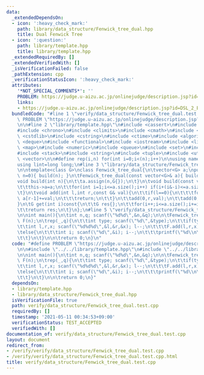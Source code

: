```yaml
---
data:
  _extendedDependsOn:
  - icon: ':heavy_check_mark:'
    path: library/data_structure/Fenwick_tree_dual.hpp
    title: Dual Fenwick Tree
  - icon: ':question:'
    path: library/template.hpp
    title: library/template.hpp
  _extendedRequiredBy: []
  _extendedVerifiedWith: []
  _isVerificationFailed: false
  _pathExtension: cpp
  _verificationStatusIcon: ':heavy_check_mark:'
  attributes:
    '*NOT_SPECIAL_COMMENTS*': ''
    PROBLEM: https://judge.u-aizu.ac.jp/onlinejudge/description.jsp?id=DSL_2_E
    links:
    - https://judge.u-aizu.ac.jp/onlinejudge/description.jsp?id=DSL_2_E
  bundledCode: "#line 1 \"verify/data_structure/Fenwick_tree_dual.test.cpp\"\n#define\
    \ PROBLEM \"https://judge.u-aizu.ac.jp/onlinejudge/description.jsp?id=DSL_2_E\"\
    \n\n#line 2 \"library/template.hpp\"\n#include <cassert>\n#include <cctype>\n\
    #include <chrono>\n#include <climits>\n#include <cmath>\n#include <cstdio>\n#include\
    \ <cstdlib>\n#include <cstring>\n#include <ctime>\n#include <algorithm>\n#include\
    \ <deque>\n#include <functional>\n#include <iostream>\n#include <limits>\n#include\
    \ <map>\n#include <numeric>\n#include <queue>\n#include <set>\n#include <sstream>\n\
    #include <stack>\n#include <string>\n#include <tuple>\n#include <utility>\n#include\
    \ <vector>\n\n#define rep(i,n) for(int i=0;i<(n);i++)\n\nusing namespace std;\n\
    using lint=long long;\n#line 3 \"library/data_structure/Fenwick_tree_dual.hpp\"\
    \n\ntemplate<class G>\nclass Fenwick_tree_dual{\n\tvector<G> a;\npublic:\n\tFenwick_tree_dual(int\
    \ n=0){ build(n); }\n\tFenwick_tree_dual(const vector<G>& a){ build(a); }\n\t\
    void build(int n){\n\t\ta.assign(n,G{});\n\t}\n\tvoid build(const vector<G>& a){\n\
    \t\tthis->a=a;\n\t\tfor(int i=1;i<=a.size();i++) if(i+(i&-i)<=a.size()) (this->a)[i-1]-=(this->a)[i+(i&-i)-1];\n\
    \t}\n\tvoid add(int l,int r,const G& val){\n\t\tif(l==0){\n\t\t\tfor(;r>0;r-=r&-r)\
    \ a[r-1]+=val;\n\t\t\treturn;\n\t\t}\n\t\tadd(0,r,val);\n\t\tadd(0,l,-val);\n\t\
    }\n\tG get(int i)const{\n\t\tG res{};\n\t\tfor(i++;i<=a.size();i+=i&-i) res+=a[i-1];\n\
    \t\treturn res;\n\t}\n};\n#line 5 \"verify/data_structure/Fenwick_tree_dual.test.cpp\"\
    \n\nint main(){\n\tint n,q; scanf(\"%d%d\",&n,&q);\n\n\tFenwick_tree_dual<int>\
    \ F(n);\n\trep(_,q){\n\t\tint type; scanf(\"%d\",&type);\n\t\tif(type==0){\n\t\
    \t\tint l,r,x; scanf(\"%d%d%d\",&l,&r,&x); l--;\n\t\t\tF.add(l,r,x);\n\t\t}\n\t\
    \telse{\n\t\t\tint i; scanf(\"%d\",&i); i--;\n\t\t\tprintf(\"%d\\n\",F.get(i));\n\
    \t\t}\n\t}\n\n\treturn 0;\n}\n"
  code: "#define PROBLEM \"https://judge.u-aizu.ac.jp/onlinejudge/description.jsp?id=DSL_2_E\"\
    \n\n#include \"../../library/template.hpp\"\n#include \"../../library/data_structure/Fenwick_tree_dual.hpp\"\
    \n\nint main(){\n\tint n,q; scanf(\"%d%d\",&n,&q);\n\n\tFenwick_tree_dual<int>\
    \ F(n);\n\trep(_,q){\n\t\tint type; scanf(\"%d\",&type);\n\t\tif(type==0){\n\t\
    \t\tint l,r,x; scanf(\"%d%d%d\",&l,&r,&x); l--;\n\t\t\tF.add(l,r,x);\n\t\t}\n\t\
    \telse{\n\t\t\tint i; scanf(\"%d\",&i); i--;\n\t\t\tprintf(\"%d\\n\",F.get(i));\n\
    \t\t}\n\t}\n\n\treturn 0;\n}"
  dependsOn:
  - library/template.hpp
  - library/data_structure/Fenwick_tree_dual.hpp
  isVerificationFile: true
  path: verify/data_structure/Fenwick_tree_dual.test.cpp
  requiredBy: []
  timestamp: '2021-05-11 00:34:53+09:00'
  verificationStatus: TEST_ACCEPTED
  verifiedWith: []
documentation_of: verify/data_structure/Fenwick_tree_dual.test.cpp
layout: document
redirect_from:
- /verify/verify/data_structure/Fenwick_tree_dual.test.cpp
- /verify/verify/data_structure/Fenwick_tree_dual.test.cpp.html
title: verify/data_structure/Fenwick_tree_dual.test.cpp
---
```

